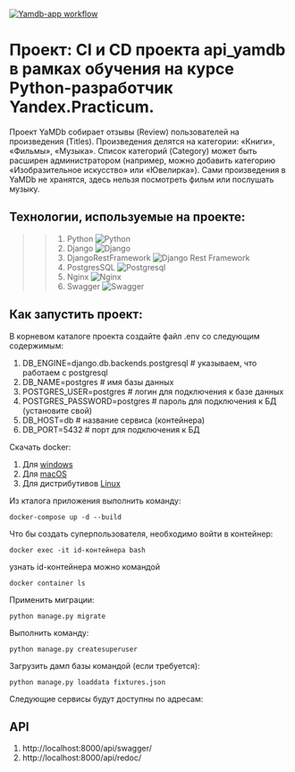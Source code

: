 [![Yamdb-app workflow](https://github.com/hitrila/yamdb_final/actions/workflows/yamdb_workflow.yml/badge.svg?branch=master)](https://github.com/hitrila/yamdb_final/actions/workflows/yamdb_workflow.yml)


# Проект: CI и CD проекта api_yamdb в рамках обучения на курсе Python-разработчик Yandex.Practicum.

Проект YaMDb собирает отзывы (Review) пользователей на произведения (Titles).
Произведения делятся на категории: «Книги», «Фильмы», «Музыка».
Список категорий (Category) может быть расширен администратором
(например, можно добавить категорию «Изобразительное искусство» или «Ювелирка»).
Сами произведения в YaMDb не хранятся, здесь нельзя посмотреть фильм или послушать музыку.

## Технологии, используемые на проекте:

>>1. Python ![Python](https://img.shields.io/badge/-Python-black?style=flat-square&logo=Python)
>>2. Django ![Django](https://img.shields.io/badge/-Django-0aad48?style=flat-square&logo=Django)
>>3. DjangoRestFramework ![Django Rest Framework](https://img.shields.io/badge/DRF-red?style=flat-square&logo=Django)
>>4. PostgresSQL ![Postgresql](https://img.shields.io/badge/-Postgresql-%232c3e50?style=flat-square&logo=Postgresql)
>>5. Nginx ![Nginx](https://img.shields.io/badge/nginx-%23009639.svg?style=flat-square&logo=nginx&logoColor=white)
>>6. Swagger ![Swagger](https://img.shields.io/badge/-Swagger-%23Clojure?style=flat-square&logo=swagger&logoColor=white)

## Как запустить проект:

В корневом каталоге проекта создайте файл .env  со следующим содержимым:
1. DB_ENGINE=django.db.backends.postgresql # указываем, что работаем с postgresql
2. DB_NAME=postgres # имя базы данных
3. POSTGRES_USER=postgres # логин для подключения к базе данных
4. POSTGRES_PASSWORD=postgres # пароль для подключения к БД (установите свой)
5. DB_HOST=db # название сервиса (контейнера)
6. DB_PORT=5432 # порт для подключения к БД 

Скачать docker: 
1. Для [windows](https://docs.docker.com/desktop/windows/install/)
2. Для [macOS](https://docs.docker.com/desktop/mac/install/)
3. Для дистрибутивов [Linux](https://docs.docker.com/desktop/linux/#uninstall)

Из кталога приложения выполнить команду:
```
docker-compose up -d --build
```

Что бы создать суперпользователя, 
необходимо войти в контейнер:

```
docker exec -it id-контейнера bash
```
узнать id-контейнера можно командой 
```
docker container ls
```
Применить миграции:
```
python manage.py migrate
```
Выполнить команду:
```
python manage.py createsuperuser
```
Загрузить дамп базы командой (если требуется):
```
python manage.py loaddata fixtures.json
```
Следующие сервисы будут доступны по адресам:

## API
1. http://localhost:8000/api/swagger/
2. http://localhost:8000/api/redoc/
